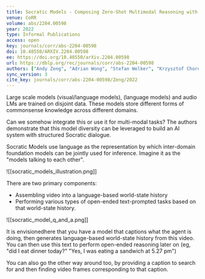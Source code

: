 ```yaml
---
title: Socratic Models - Composing Zero-Shot Multimodal Reasoning with Language.
venue: CoRR
volume: abs/2204.00598
year: 2022
type: Informal Publications
access: open
key: journals/corr/abs-2204-00598
doi: 10.48550/ARXIV.2204.00598
ee: https://doi.org/10.48550/arXiv.2204.00598
url: https://dblp.org/rec/journals/corr/abs-2204-00598
authors: ["Andy Zeng", "Adrian Wong", "Stefan Welker", "Krzysztof Choromanski", "Federico Tombari", "Aveek Purohit", "Michael S. Ryoo", "Vikas Sindhwani", "Johnny Lee", "Vincent Vanhoucke", "Pete Florence"]
sync_version: 3
cite_key: journals/corr/abs-2204-00598/Zeng/2022
---
```


Large scale models (visual/language models), (language models) and audio LMs are trained on disjoint data. These models store different forms of commonsense knowledge across different domains.

Can we somehow integrate this or use it for multi-modal tasks? The authors demonstrate that this model diversity can be leveraged to build an AI system with structured Socratic dialogue.

Socratic Models use language as the representation by which inter-domain foundation models can be jointly used for inference. Imagine it as the "models talking to each other".


![[socratic_models_illustration.png]]

There are two primary components:

 - Assembling video into a language-based world-state history
 - Performing various types of open-ended text-prompted tasks based on that world-state history.

![[socratic_model_q_and_a.png]]

It is envisionedhere that you have a model that captions what the agent is doing, then generates language-based world-state history from this video. You can then use this text to perform open-ended reasoning later on (eg, "did I eat dinner today?" "Yes, I was eating a sandwich at 5.27 pm")

You can also go the other way around too, by providing a caption to search for and then finding video frames corresponding to that caption.